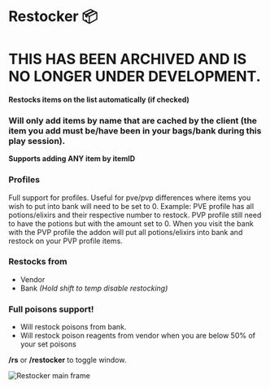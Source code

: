# Restocker :package:

# THIS HAS BEEN ARCHIVED AND IS NO LONGER UNDER DEVELOPMENT.

#### Restocks items on the list automatically (if checked)
### Will only add items by name that are cached by the client (the item you add must be/have been in your bags/bank during this play session).  
**Supports adding ANY item by itemID**

### Profiles
Full support for profiles.
Useful for pve/pvp differences where items you wish to put into bank will need to be set to 0.
Example: PVE profile has all potions/elixirs and their respective number to restock. PVP profile still need to have the potions but with the amount set to 0. When you visit the bank with the PVP profile the addon will put all potions/elixirs into bank and restock on your PVP profile items.

 

### Restocks from
- Vendor
- Bank *(Hold shift to temp disable restocking)*

 

### Full poisons support!
- Will restock poisons from bank.
- Will restock poison reagents from vendor when you are below 50% of your set poisons



**/rs** or **/restocker** to toggle window.

 
![Restocker main frame](https://i.ibb.co/xG8zSN1/restocker.png)
